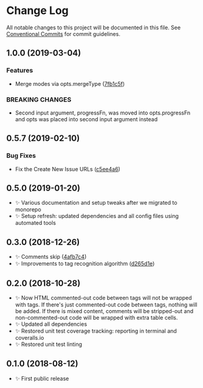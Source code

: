 # Change Log

All notable changes to this project will be documented in this file.
See [Conventional Commits](https://conventionalcommits.org) for commit guidelines.

## 1.0.0 (2019-03-04)

### Features

- Merge modes via opts.mergeType ([7fb1c5f](https://gitlab.com/codsen/codsen/commit/7fb1c5f))

### BREAKING CHANGES

- Second input argument, progressFn, was moved into opts.progressFn and opts was
placed into second input argument instead

## 0.5.7 (2019-02-10)

### Bug Fixes

- Fix the Create New Issue URLs ([c5ee4a6](https://gitlab.com/codsen/codsen/commit/c5ee4a6))

## 0.5.0 (2019-01-20)

- ✨ Various documentation and setup tweaks after we migrated to monorepo
- ✨ Setup refresh: updated dependencies and all config files using automated tools

## 0.3.0 (2018-12-26)

- ✨ Comments skip ([4afb7c4](https://gitlab.com/codsen/codsen/tree/master/packages/html-table-patcher/commits/4afb7c4))
- ✨ Improvements to tag recognition algorithm ([d265d1e](https://gitlab.com/codsen/codsen/tree/master/packages/html-table-patcher/commits/d265d1e))

## 0.2.0 (2018-10-28)

- ✨ Now HTML commented-out code between tags will not be wrapped with tags. If there's just commented-out code between tags, nothing will be added. If there is mixed content, comments will be stripped-out and non-commented-out code will be wrapped with extra table cells.
- ✨ Updated all dependencies
- ✨ Restored unit test coverage tracking: reporting in terminal and coveralls.io
- ✨ Restored unit test linting

## 0.1.0 (2018-08-12)

- ✨ First public release
